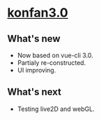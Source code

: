 # [konfan3.0](https://konfan.net/#/)
## What's new
* Now based on vue-cli 3.0.
* Partialy re-constructed.
* UI improving.

## What's next
* Testing live2D and webGL.





